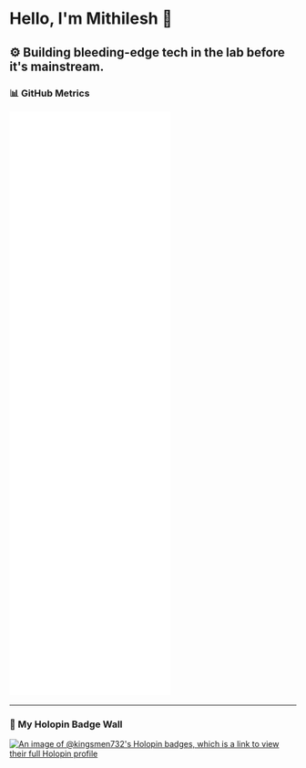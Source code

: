 # Hello, I'm Mithilesh 👋
⚙️ Building bleeding-edge tech in the lab before it's mainstream.
---

### 📊 GitHub Metrics

![Metrics](https://github.com/kingsmen732/kingsmen732/blob/main/github-metrics.svg)

---

### 🏅 My Holopin Badge Wall

[![An image of @kingsmen732's Holopin badges, which is a link to view their full Holopin profile](https://holopin.me/kingsmen732)](https://holopin.io/@kingsmen732)

